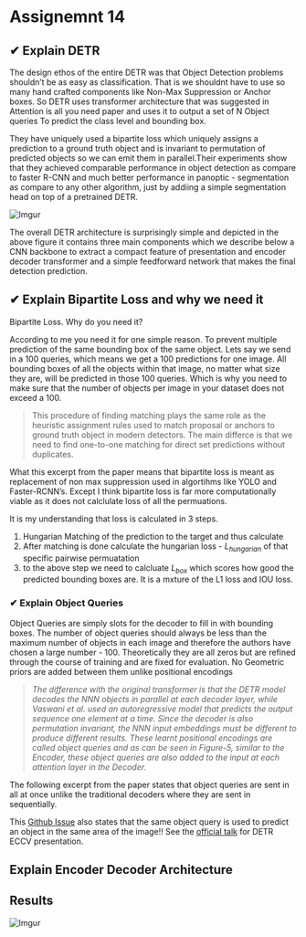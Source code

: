 # Assignemnt 14

## ✔ Explain DETR
The design ethos of the entire DETR was that Object Detection problems shouldn’t be as easy as classification. That is we shouldnt have to use so many hand crafted components like Non-Max Suppression or Anchor boxes. So DETR uses transformer architecture that was suggested in Attention is all you need paper and uses it to output a set of N Object queries To predict the class level and bounding box. 

They have uniquely used a bipartite loss which uniquely assigns a prediction to a ground truth object and is invariant to permutation of predicted objects so we can emit them in parallel.Their experiments show that they achieved comparable performance in object detection as compare to faster R-CNN and much better performance in panoptic - segmentation as compare to any other algorithm, just by addiing a simple segmentation head on top of a pretrained DETR.

![Imgur](https://imgur.com/dZxIEIJ.png)

The overall DETR architecture is surprisingly simple and depicted in the above figure it contains three main components which we describe below a CNN backbone to extract a compact feature of presentation and encoder decoder transformer and a simple feedforward network that makes the final detection prediction.

## ✔ Explain Bipartite Loss and why we need it

Bipartite Loss. Why do you need it?

According to me you need it for one simple reason. To prevent multiple prediction of the same bounding box of the same object. Lets say we send in a 100 queries, which means we get a 100 predictions for one image. All bounding boxes of all the objects within that image, no matter what size they are, will be predicted in those 100 queries. Which is why you need to make sure that the number of objects per image in your dataset does not exceed a 100.

> This procedure of finding matching plays the same role as the heuristic assignment rules used to match proposal or anchors to ground truth object in modern detectors. The main differce is that we need to find one-to-one matching for direct set predictions without duplicates.
> 

What this excerpt from the paper means that bipartite loss is meant as replacement of non max suppression used in algortihms like YOLO and Faster-RCNN’s. Except I think bipartite loss is far more computationally viable as it does not calclulate loss of all the permuations.

It is my understanding that loss is calculated in 3 steps.

1. Hungarian Matching of the prediction to the target and thus calculate 
2. After matching is done calculate the hungarian loss  - $L_{hungarian}$ of that specific pairwise permuatation
3. to the above step we need to calcluate $L_{box}$ which scores how good the predicted bounding boxes are. It is a mxture of the L1 loss and IOU loss.

### ✔ Explain Object Queries

Object Queries are simply slots for the decoder to fill in with bounding boxes. The number of object queries should always be less than the maximum number of objects in each image and therefore the authors have chosen a large number - 100. Theoretically they are all zeros but are refined through the course of training and are fixed for evaluation. No Geometric priors are added between them unlike positional encodings

> *The difference with the original transformer is that the DETR model decodes the NNN objects in parallel at each decoder layer, while Vaswani et al. used an autoregressive model that predicts the output sequence one element at a time. Since the decoder is also permutation invariant, the NNN input embeddings must be different to produce different results. These learnt positional encodings are called object queries and as can be seen in Figure-5, similar to the Encoder, these object queries are also added to the input at each attention layer in the Decoder.*
> 

The following excerpt from the paper states that object queries are sent in all at once unlike the traditional decoders where they are sent in sequentially.

This [Github Issue](https://github.com/facebookresearch/detr/issues/178) also states that the same object query is used to predict an object in the same area of the image!! See the [official talk](https://www.youtube.com/watch?v=utxbUlo9CyY&t=326s) for DETR ECCV presentation.


## Explain Encoder Decoder Architecture

## Results
![Imgur](https://imgur.com/40a4Bdn.png)